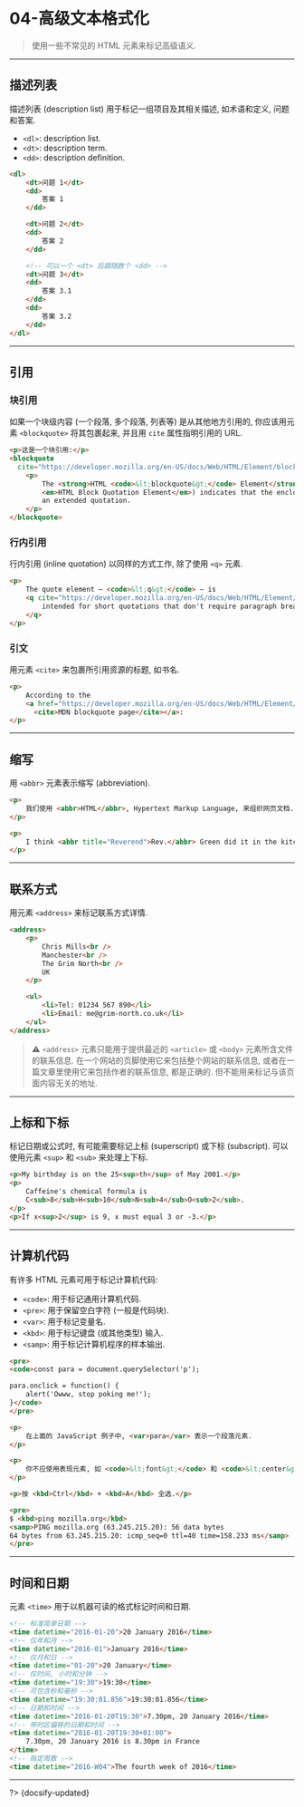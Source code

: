 # 04-高级文本格式化

> 使用一些不常见的 HTML 元素来标记高级语义.

---

## 描述列表

描述列表 (description list) 用于标记一组项目及其相关描述, 如术语和定义, 问题和答案.

- `<dl>`: description list.
- `<dt>`: description term.
- `<dd>`: description definition.

```html
<dl>
    <dt>问题 1</dt>
    <dd>
        答案 1
    </dd>

    <dt>问题 2</dt>
    <dd>
        答案 2
    </dd>

    <!-- 可以一个 <dt> 后跟随数个 <dd> -->
    <dt>问题 3</dt>
    <dd>
        答案 3.1
    </dd>
    <dd>
        答案 3.2
    </dd>
</dl>
```

---

## 引用

### 块引用

如果一个块级内容 (一个段落, 多个段落, 列表等) 是从其他地方引用的, 你应该用元素 `<blockquote>` 将其包裹起来, 并且用 `cite` 属性指明引用的 URL.

```html
<p>这是一个块引用:</p>
<blockquote
  cite="https://developer.mozilla.org/en-US/docs/Web/HTML/Element/blockquote">
    <p>
        The <strong>HTML <code>&lt;blockquote&gt;</code> Element</strong> (or
        <em>HTML Block Quotation Element</em>) indicates that the enclosed text is
        an extended quotation.
    </p>
</blockquote>
```

### 行内引用

行内引用 (inline quotation) 以同样的方式工作, 除了使用 `<q>` 元素.

```html
<p>
    The quote element — <code>&lt;q&gt;</code> — is
    <q cite="https://developer.mozilla.org/en-US/docs/Web/HTML/Element/q">
        intended for short quotations that don't require paragraph breaks.
    </q>
</p>
```

### 引文

用元素 `<cite>` 来包裹所引用资源的标题, 如书名.

```html
<p>
    According to the
    <a href="https://developer.mozilla.org/en-US/docs/Web/HTML/Element/blockquote">
      <cite>MDN blockquote page</cite></a>:
</p>
```

---

## 缩写

用 `<abbr>` 元素表示缩写 (abbreviation).

```html
<p>
    我们使用 <abbr>HTML</abbr>, Hypertext Markup Language, 来组织网页文档.
</p>

<p>
    I think <abbr title="Reverend">Rev.</abbr> Green did it in the kitchen with the chainsaw.
</p>
```

---

## 联系方式

用元素 `<address>` 来标记联系方式详情.

```html
<address>
    <p>
        Chris Mills<br />
        Manchester<br />
        The Grim North<br />
        UK
    </p>

    <ul>
        <li>Tel: 01234 567 890</li>
        <li>Email: me@grim-north.co.uk</li>
    </ul>
</address>
```

> ⚠️ `<address>` 元素只能用于提供最近的 `<article>` 或 `<body>` 元素所含文件的联系信息. 在一个网站的页脚使用它来包括整个网站的联系信息, 或者在一篇文章里使用它来包括作者的联系信息, 都是正确的. 但不能用来标记与该页面内容无关的地址.

---

## 上标和下标

标记日期或公式时, 有可能需要标记上标 (superscript) 或下标 (subscript). 可以使用元素 `<sup>` 和 `<sub>` 来处理上下标.

```html
<p>My birthday is on the 25<sup>th</sup> of May 2001.</p>
<p>
    Caffeine's chemical formula is
    C<sub>8</sub>H<sub>10</sub>N<sub>4</sub>O<sub>2</sub>.
</p>
<p>If x<sup>2</sup> is 9, x must equal 3 or -3.</p>
```

---

## 计算机代码

有许多 HTML 元素可用于标记计算机代码:

- `<code>`: 用于标记通用计算机代码.
- `<pre>`: 用于保留空白字符 (一般是代码块).
- `<var>`: 用于标记变量名.
- `<kbd>`: 用于标记键盘 (或其他类型) 输入.
- `<samp>`: 用于标记计算机程序的样本输出.

```html
<pre>
<code>const para = document.querySelector('p');

para.onclick = function() {
    alert('Owww, stop poking me!');
}</code>
</pre>

<p>
    在上面的 JavaScript 例子中, <var>para</var> 表示一个段落元素.
</p>

<p>
    你不应使用表现元素, 如 <code>&lt;font&gt;</code> 和 <code>&lt;center&gt;</code>.
</p>

<p>按 <kbd>Ctrl</kbd> + <kbd>A</kbd> 全选.</p>

<pre>
$ <kbd>ping mozilla.org</kbd>
<samp>PING mozilla.org (63.245.215.20): 56 data bytes
64 bytes from 63.245.215.20: icmp_seq=0 ttl=40 time=158.233 ms</samp>
</pre>
```

---

## 时间和日期

元素 `<time>` 用于以机器可读的格式标记时间和日期.

```html
<!-- 标准简单日期 -->
<time datetime="2016-01-20">20 January 2016</time>
<!-- 仅年和月 -->
<time datetime="2016-01">January 2016</time>
<!-- 仅月和日 -->
<time datetime="01-20">20 January</time>
<!-- 仅时间, 小时和分钟 -->
<time datetime="19:30">19:30</time>
<!-- 可包含秒和毫秒 -->
<time datetime="19:30:01.856">19:30:01.856</time>
<!-- 日期和时间 -->
<time datetime="2016-01-20T19:30">7.30pm, 20 January 2016</time>
<!-- 带时区偏移的日期和时间 -->
<time datetime="2016-01-20T19:30+01:00">
    7.30pm, 20 January 2016 is 8.30pm in France
</time>
<!-- 指定周数 -->
<time datetime="2016-W04">The fourth week of 2016</time>
```

---

?> {docsify-updated}